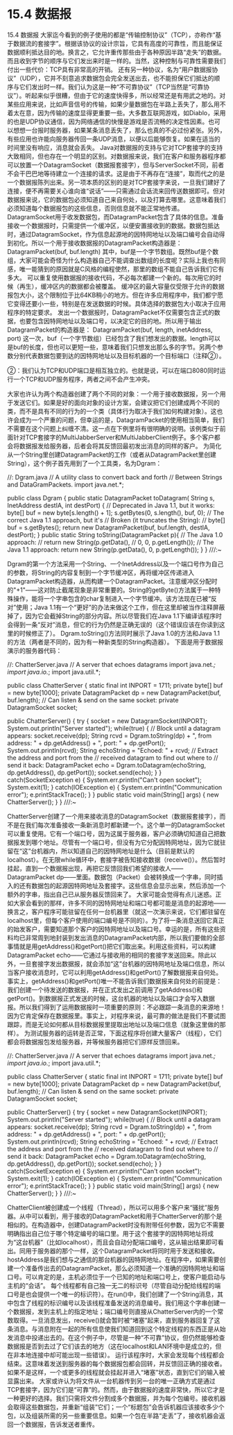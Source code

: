 # 15.4 数据报


15.4 数据报
大家迄今看到的例子使用的都是“传输控制协议”（TCP），亦称作“基于数据流的套接字”。根据该协议的设计宗旨，它具有高度的可靠性，而且能保证数据顺利抵达目的地。换言之，它允许重传那些由于各种原因半路“走失”的数据。而且收到字节的顺序与它们发出来时是一样的。当然，这种控制与可靠性需要我们付出一些代价：TCP具有非常高的开销。
还有另一种协议，名为“用户数据报协议”（UDP），它并不刻意追求数据包会完全发送出去，也不能担保它们抵达的顺序与它们发出时一样。我们认为这是一种“不可靠协议”（TCP当然是“可靠协议”）。听起来似乎很糟，但由于它的速度快得多，所以经常还是有用武之地的。对某些应用来说，比如声音信号的传输，如果少量数据包在半路上丢失了，那么用不着太在意，因为传输的速度显得更重要一些。大多数互联网游戏，如Diablo，采用的也是UDP协议通信，因为网络通信的快慢是游戏是否流畅的决定性因素。也可以想想一台报时服务器，如果某条消息丢失了，那么也真的不必过份紧张。另外，有些应用也许能向服务器传回一条UDP消息，以便以后能够恢复。如果在适当的时间里没有响应，消息就会丢失。
Java对数据报的支持与它对TCP套接字的支持大致相同，但也存在一个明显的区别。对数据报来说，我们在客户和服务器程序都可以放置一个DatagramSocket（数据报套接字），但与ServerSocket不同，前者不会干巴巴地等待建立一个连接的请求。这是由于不再存在“连接”，取而代之的是一个数据报陈列出来。另一项本质的区别的是对TCP套接字来说，一旦我们建好了连接，便不再需要关心谁向谁“说话”——只需通过会话流来回传送数据即可。但对数据报来说，它的数据包必须知道自己来自何处，以及打算去哪里。这意味着我们必须知道每个数据报包的这些信息，否则信息就不能正常地传递。
DatagramSocket用于收发数据包，而DatagramPacket包含了具体的信息。准备接收一个数据报时，只需提供一个缓冲区，以便安置接收到的数据。数据包抵达时，通过DatagramSocket，作为信息起源地的因特网地址以及端口编号会自动得到初化。所以一个用于接收数据报的DatagramPacket构造器是：
DatagramPacket(buf, buf.length)
其中，buf是一个字节数组。既然buf是个数组，大家可能会奇怪为什么构造器自己不能调查出数组的长度呢？实际上我也有同感，唯一能猜到的原因就是C风格的编程使然，那里的数组不能自己告诉我们它有多大。
可以重复使用数据报的接收代码，不必每次都建一个新的。每次用它的时候（再生），缓冲区内的数据都会被覆盖。
缓冲区的最大容量仅受限于允许的数据报包大小，这个限制位于比64KB稍小的地方。但在许多应用程序中，我们都宁愿它变得还要小一些，特别是在发送数据的时候。具体选择的数据包大小取决于应用程序的特定要求。
发出一个数据报时，DatagramPacket不仅需要包含正式的数据，也要包含因特网地址以及端口号，以决定它的目的地。所以用于输出DatagramPacket的构造器是：
DatagramPacket(buf, length, inetAddress, port)
这一次，buf（一个字节数组）已经包含了我们想发出的数据。length可以是buf的长度，但也可以更短一些，意味着我们只想发出那么多的字节。另两个参数分别代表数据包要到达的因特网地址以及目标机器的一个目标端口（注释②）。

②：我们认为TCP和UDP端口是相互独立的。也就是说，可以在端口8080同时运行一个TCP和UDP服务程序，两者之间不会产生冲突。

大家也许认为两个构造器创建了两个不同的对象：一个用于接收数据报，另一个用于发送它们。如果是好的面向对象的设计方案，会建议把它们创建成两个不同的类，而不是具有不同的行为的一个类（具体行为取决于我们如何构建对象）。这也许会成为一个严重的问题，但幸运的是，DatagramPacket的使用相当简单，我们不需要在这个问题上纠缠不清。这一点在下例里将有很明确的说明。该例类似于前面针对TCP套接字的MultiJabberServer和MultiJabberClient例子。多个客户都会将数据报发给服务器，后者会将其反馈回最初发出消息的同样的客户。
为简化从一个String里创建DatagramPacket的工作（或者从DatagramPacket里创建String），这个例子首先用到了一个工具类，名为Dgram：

//: Dgram.java
// A utility class to convert back and forth
// Between Strings and DataGramPackets.
import java.net.*;

public class Dgram {
  public static DatagramPacket toDatagram(
    String s, InetAddress destIA, int destPort) {
    // Deprecated in Java 1.1, but it works:
    byte[] buf = new byte[s.length() + 1];
    s.getBytes(0, s.length(), buf, 0);
    // The correct Java 1.1 approach, but it's
    // Broken (it truncates the String):
    // byte[] buf = s.getBytes();
    return new DatagramPacket(buf, buf.length, 
      destIA, destPort);
  }
  public static String toString(DatagramPacket p){
    // The Java 1.0 approach:
    // return new String(p.getData(), 
    //  0, 0, p.getLength());
    // The Java 1.1 approach:
    return 
      new String(p.getData(), 0, p.getLength());
  }
} ///:~

Dgram的第一个方法采用一个String、一个InetAddress以及一个端口号作为自己的参数，将String的内容复制到一个字节缓冲区，再将缓冲区传递进入DatagramPacket构造器，从而构建一个DatagramPacket。注意缓冲区分配时的"+1"——这对防止截尾现象是非常重要的。String的getByte()方法属于一种特殊操作，能将一个字串包含的char复制进入一个字节缓冲。该方法现在已被“反对”使用；Java 1.1有一个“更好”的办法来做这个工作，但在这里却被当作注释屏蔽掉了，因为它会截掉String的部分内容。所以尽管我们在Java 1.1下编译该程序时会得到一条“反对”消息，但它的行为仍然是正确无误的（这个错误应该在你读到这里的时候修正了）。
Dgram.toString()方法同时展示了Java 1.0的方法和Java 1.1的方法（两者是不同的，因为有一种新类型的String构造器）。
下面是用于数据报演示的服务器代码：

//: ChatterServer.java
// A server that echoes datagrams
import java.net.*;
import java.io.*;
import java.util.*;

public class ChatterServer {
  static final int INPORT = 1711;
  private byte[] buf = new byte[1000];
  private DatagramPacket dp = 
    new DatagramPacket(buf, buf.length);
  // Can listen & send on the same socket:
  private DatagramSocket socket;

  public ChatterServer() {
    try {
      socket = new DatagramSocket(INPORT);
      System.out.println("Server started");
      while(true) {
        // Block until a datagram appears:
        socket.receive(dp);
        String rcvd = Dgram.toString(dp) +
          ", from address: " + dp.getAddress() +
          ", port: " + dp.getPort();
        System.out.println(rcvd);
        String echoString = 
          "Echoed: " + rcvd;
        // Extract the address and port from the
        // received datagram to find out where to
        // send it back:
        DatagramPacket echo = 
          Dgram.toDatagram(echoString,
            dp.getAddress(), dp.getPort());
        socket.send(echo);
      }
    } catch(SocketException e) {
      System.err.println("Can't open socket");
      System.exit(1);
    } catch(IOException e) {
      System.err.println("Communication error");
      e.printStackTrace();
    }
  }
  public static void main(String[] args) {
    new ChatterServer();
  }
} ///:~

ChatterServer创建了一个用来接收消息的DatagramSocket（数据报套接字），而不是在我们每次准备接收一条新消息时都新建一个。这个单一的DatagramSocket可以重复使用。它有一个端口号，因为这属于服务器，客户必须确切知道自己把数据报发到哪个地址。尽管有一个端口号，但没有为它分配因特网地址，因为它就驻留在“这”台机器内，所以知道自己的因特网地址是什么（目前是默认的localhost）。在无限while循环中，套接字被告知接收数据（receive()）。然后暂时挂起，直到一个数据报出现，再把它反馈回我们希望的接收人——DatagramPacket dp——里面。数据包（Packet）会被转换成一个字串，同时插入的还有数据包的起源因特网地址及套接字。这些信息会显示出来，然后添加一个额外的字串，指出自己已从服务器反馈回来了。
大家可能会觉得有点儿迷惑。正如大家会看到的那样，许多不同的因特网地址和端口号都可能是消息的起源地——换言之，客户程序可能驻留在任何一台机器里（就这一次演示来说，它们都驻留在localhost里，但每个客户使用的端口编号是不同的）。为了将一条消息送回它真正的始发客户，需要知道那个客户的因特网地址以及端口号。幸运的是，所有这些资料均已非常周到地封装到发出消息的DatagramPacket内部，所以我们要做的全部事情就是用getAddress()和getPort()把它们取出来。利用这些资料，可以构建DatagramPacket echo——它通过与接收用的相同的套接字发送回来。除此以外，一旦套接字发出数据报，就会添加“这”台机器的因特网地址及端口信息，所以当客户接收消息时，它可以利用getAddress()和getPort()了解数据报来自何处。事实上，getAddress()和getPort()唯一不能告诉我们数据报来自何处的前提是：我们创建一个待发送的数据报，并在正式发出之前调用了getAddress()和getPort()。到数据报正式发送的时候，这台机器的地址以及端口才会写入数据报。所以我们得到了运用数据报时一项重要的原则：不必跟踪一条消息的来源地！因为它肯定保存在数据报里。事实上，对程序来说，最可靠的做法是我们不要试图跟踪，而是无论如何都从目标数据报里提取出地址以及端口信息（就象这里做的那样）。
为测试服务器的运转是否正常，下面这程序将创建大量客户（线程），它们都会将数据报包发给服务器，并等候服务器把它们原样反馈回来。

//: ChatterServer.java
// A server that echoes datagrams
import java.net.*;
import java.io.*;
import java.util.*;

public class ChatterServer {
  static final int INPORT = 1711;
  private byte[] buf = new byte[1000];
  private DatagramPacket dp = 
    new DatagramPacket(buf, buf.length);
  // Can listen & send on the same socket:
  private DatagramSocket socket;

  public ChatterServer() {
    try {
      socket = new DatagramSocket(INPORT);
      System.out.println("Server started");
      while(true) {
        // Block until a datagram appears:
        socket.receive(dp);
        String rcvd = Dgram.toString(dp) +
          ", from address: " + dp.getAddress() +
          ", port: " + dp.getPort();
        System.out.println(rcvd);
        String echoString = 
          "Echoed: " + rcvd;
        // Extract the address and port from the
        // received datagram to find out where to
        // send it back:
        DatagramPacket echo = 
          Dgram.toDatagram(echoString,
            dp.getAddress(), dp.getPort());
        socket.send(echo);
      }
    } catch(SocketException e) {
      System.err.println("Can't open socket");
      System.exit(1);
    } catch(IOException e) {
      System.err.println("Communication error");
      e.printStackTrace();
    }
  }
  public static void main(String[] args) {
    new ChatterServer();
  }
} ///:~

ChatterClient被创建成一个线程（Thread），所以可以用多个客户来“骚扰”服务器。从中可以看到，用于接收的DatagramPacket和用于ChatterServer的那个是相似的。在构造器中，创建DatagramPacket时没有附带任何参数，因为它不需要明确指出自己位于哪个特定编号的端口里。用于这个套接字的因特网地址将成为“这台机器”（比如localhost），而且会自动分配端口编号，这从输出结果即可看出。同用于服务器的那个一样，这个DatagramPacket将同时用于发送和接收。
hostAddress是我们想与之通信的那台机器的因特网地址。在程序中，如果需要创建一个准备传出去的DatagramPacket，那么必须知道一个准确的因特网地址和端口号。可以肯定的是，主机必须位于一个已知的地址和端口号上，使客户能启动与主机的“会话”。
每个线程都有自己独一无二的标识号（尽管自动分配给线程的端口号是也会提供一个唯一的标识符）。在run()中，我们创建了一个String消息，其中包含了线程的标识编号以及该线程准备发送的消息编号。我们用这个字串创建一个数据报，发到主机上的指定地址；端口编号则直接从ChatterServer内的一个常数取得。一旦消息发出，receive()就会暂时被“堵塞”起来，直到服务器回复了这条消息。与消息附在一起的所有信息使我们知道回到这个特定线程的东西正是从始发消息中投递出去的。在这个例子中，尽管是一种“不可靠”协议，但仍然能够检查数据报是否到去过了它们该去的地方（这在localhost和LAN环境中是成立的，但在非本地连接中却可能出现一些错误）。
运行该程序时，大家会发现每个线程都会结束。这意味着发送到服务器的每个数据报包都会回转，并反馈回正确的接收者。如果不是这样，一个或更多的线程就会挂起并进入“堵塞”状态，直到它们的输入被显露出来。
大家或许认为将文件从一台机器传到另一台的唯一正确方式是通过TCP套接字，因为它们是“可靠”的。然而，由于数据报的速度非常快，所以它才是一种更好的选择。我们只需将文件分割成多个数据报，并为每个包编号。接收机器会取得这些数据包，并重新“组装”它们；一个“标题包”会告诉机器应该接收多少个包，以及组装所需的另一些重要信息。如果一个包在半路“走丢”了，接收机器会返回一个数据报，告诉发送者重传。
